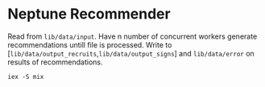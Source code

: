 # Neptune Recommender

Read from `lib/data/input`. Have n number of concurrent workers generate recommendations untill file is processed.
Write to [`lib/data/output_recruits`,`lib/data/output_signs`] and `lib/data/error` on results of recommendations.

```
iex -S mix
```
